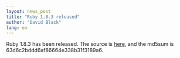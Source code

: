 ```yaml
---
layout: news_post
title: "Ruby 1.8.3 released"
author: "David Black"
lang: en
---
```


Ruby 1.8.3 has been released. The source is [here][1], and the md5sum is
63d6c2bddd6af86664e338b31f3189a6.



[1]: https://cache.ruby-lang.org/pub/ruby/ruby-1.8.3.tar.gz
